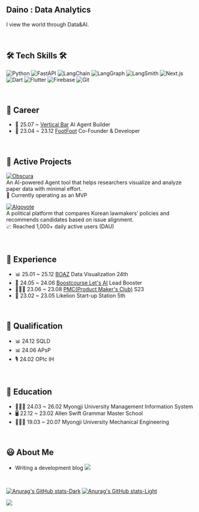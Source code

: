 ## Daino : Data Analytics

I view the world through Data&AI.

<br>

## 🛠️ Tech Skills 🛠️
![Python](https://img.shields.io/badge/Python-0175C2?style=flat-square&logo=Python&logoColor=white)
![FastAPI](https://img.shields.io/badge/FastAPI-009688?style=flat-square&logo=FastAPI&logoColor=white)
![LangChain](https://img.shields.io/badge/LangChain-000000?style=flat-square&logo=LangChain&logoColor=white)
![LangGraph](https://img.shields.io/badge/LangGraph-0064FA?style=flat-square&logo=LangGraph&logoColor=white)
![LangSmith](https://img.shields.io/badge/LangSmith-7E3AF2?style=flat-square&logo=LangChain&logoColor=white)
![Next.js](https://img.shields.io/badge/Next.js-000000?style=flat-square&logo=Next.js&logoColor=white)
![Dart](https://img.shields.io/badge/Dart-0175C2?style=flat-square&logo=Dart&logoColor=white)
![Flutter](https://img.shields.io/badge/Flutter-53B7F7?style=flat-square&logo=Flutter&logoColor=white) 
![Firebase](https://img.shields.io/badge/Firebase-2C394B?style=flat-square&logo=Firebase&logoColor=FFCA28)
![Git](https://img.shields.io/badge/Git-F05032?style=flat-square&logo=Git&logoColor=white)

<br>

## 🚴 Career
- 🍫 25.07 ~ [Vertical Bar](https://vertical.bar) AI Agent Builder
- 🏢 23.04 ~ 23.12 [FootFoot](https://nomadmap.co.kr) Co-Founder & Developer
  
<br>

## 🚀 Active Projects

[![Obscura](https://img.shields.io/badge/Obscura-92B4EC?style=flat-square)](https://obscura.software)  
An AI-powered Agent tool that helps researchers visualize and analyze paper data with minimal effort.  
🧠 Currently operating as an MVP

[![Algovote](https://img.shields.io/badge/Algovote-DAF7A6?style=flat-square)](https://algovote.info)  
A political platform that compares Korean lawmakers’ policies and recommends candidates based on issue alignment.  
📈 Reached 1,000+ daily active users (DAU)

<br>

## 🙋 Experience
- 📊 25.01 ~ 25.12 [BOAZ](https://www.bigdataboaz.com/) Data Visualization 24th
- 🤖 24.05 ~ 24.06 [Boostcourse Let's AI](https://www.boostcourse.org/certificate/A20240626-799133?langCode=en) Lead Booster
- 🧑🏻‍💻 23.06 ~ 23.08 [PMC(Product Maker's Club)](https://disquiet.io/club/makerhouse) S23
- 🚀 23.02 ~ 23.05 Likelion Start-up Station 5th
  
<br>

## 🪪 Qualification
- 📊 24.12 SQLD
- 📊 24.06 APsP
- 🎙️ 24.02 OPIc IH 

<br>

## 📝 Education
- 👨🏻‍🎓 24.03 ~ 26.02 Myongji University Management Information System
- 🖥 22.12 ~ 23.02 Allen Swift Grammar Master School
- 👨🏻‍🎓 19.03 ~ 20.07 Myongji University Mechanical Engineering
   
<br>

## 😃 About Me
- Writing a development blog 
<a href="https://daino.tistory.com/"><img src="https://img.shields.io/badge/Tistory%20Blog-F05A22?style=flat-square&logo=Tistory&logoColor=white&link=https://daino.tistory.com/"/></a>

<br>

[![Anurag's GitHub stats-Dark](https://github-readme-stats.vercel.app/api?username=DainoJung&show_icons=true&theme=dark#gh-dark-mode-only)](https://github.com/anuraghazra/github-readme-stats#gh-dark-mode-only)
[![Anurag's GitHub stats-Light](https://github-readme-stats.vercel.app/api?username=DainoJung&show_icons=true&theme=default#gh-light-mode-only)](https://github.com/anuraghazra/github-readme-stats#gh-light-mode-only)

<a href="https://hits.seeyoufarm.com"><img src="https://hits.seeyoufarm.com/api/count/incr/badge.svg?url=https%3A%2F%2Fgithub.com%2FDainoJung&count_bg=%2379C83D&title_bg=%23555555&icon=&icon_color=%23E7E7E7&title=hits&edge_flat=false"/></a>

